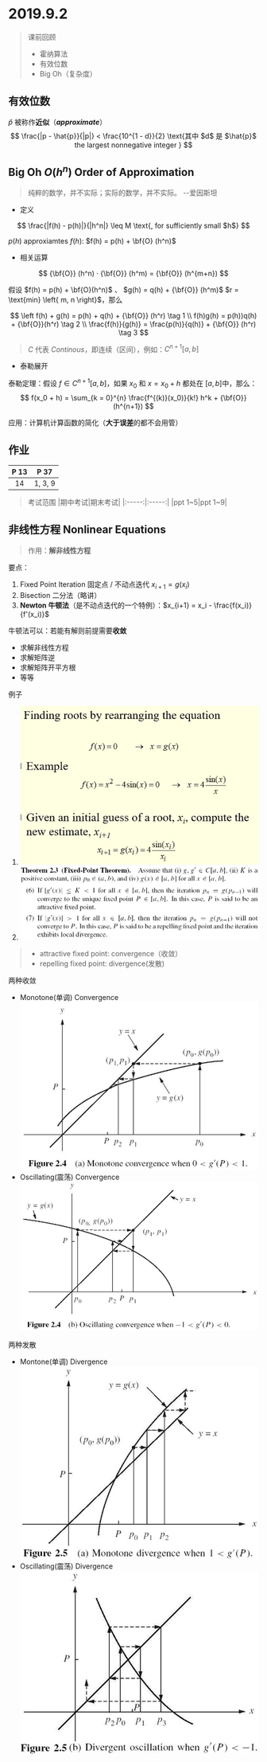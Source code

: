 # 2019.9.2

> 课前回顾
>
> - 霍纳算法
> - 有效位数
> - Big Oh（复杂度）

## 有效位数

$\hat{p}$ 被称作**近似**（***approximate***）  
$$
\frac{|p - \hat{p}}{|p|} < \frac{10^{1 - d}}{2}
\text{其中 $d$ 是 $\hat{p}$ the largest nonnegative integer }
$$

## Big Oh $O(h^n)$ Order of Approximation

> 纯粹的数学，并不实际；实际的数学，并不实际。 --爱因斯坦

- 定义

$$
\frac{|f(h) - p(h)|}{|h^n|} \leq M
\text{, for sufficiently small $h$}
$$

$p(h)$ approxiamtes $f(h)$: $f(h) = p(h) + \bf{O} (h^n)$

- 相关运算

$$
{\bf{O}} (h^n) · {\bf{O}} (h^m) = {\bf{O}} (h^{m+n})
$$

假设 $f(h) = p(h) + \bf{O}(h^n)$ 、 $g(h) = q(h) + {\bf{O}} (h^m)$ $r = \text{min} \left{ m, n \right}$，那么

$$
\left
f(h) + g(h) = p(h) + q(h) + {\bf{O}} (h^r) \tag 1 \\
f(h)g(h) = p(h))q(h) + {\bf{O}}(h^r) \tag 2 \\
\frac{f(h)}{g(h)} = \frac{p(h)}{q(h)} + {\bf{O}} (h^r) \tag 3
$$

> $C$ 代表 *Continous*，即连续（区间），例如：$C^{n+1}[a, b]$

- 泰勒展开

泰勒定理：假设 $f \in C^{n+1} \left[ a, b \right]$，如果 $x_0$ 和 $x = x_0 + h$ 都处在 $\left[ a, b \right]$中，那么：
$$
f(x_0 + h) = \sum_{k = 0}^{n} \frac{f^{(k)}(x_0)}{k!} h^k + {\bf{O}} (h^{n+1})
$$
<!--![泰勒定理](./images/taylor.jpg)-->
应用：计算机计算函数的简化（**大于误差**的都不会用管）

## 作业

|P 13|P 37|
|:-:|:-:|
|14|1, 3, 9|

> 考试范围
> |期中考试|期末考试|
> |:-----:|:-----:|
> |ppt 1~5|ppt 1~9|

## 非线性方程 Nonlinear Equations

> 作用：**解非线性方程**

要点：

1. Fixed Point Iteration 固定点 / 不动点迭代 $x_{i+1} = g(x_i)$
2. Bisection 二分法（略讲）
3. **Newton 牛顿法**（是不动点迭代的一个特例）：$x_{i+1} = x_i - \frac{f(x_i)}{f'(x_i)}$

牛顿法可以：若能有解则前提需要**收敛**

- 求解非线性方程
- 求解矩阵逆
- 求解矩阵开平方根
- 等等

例子

1. ![需要使用matlab实验](./images/求解例子1.jpg)
2. ![pdf的课本没有](./images/不动点定理.jpg)

> - attractive fixed point: convergence（收敛）
> - repelling fixed point: divergence(发散)

两种收敛

- Monotone(单调) Convergence  
![单调收敛](./images/单调收敛.jpg)
- Oscillating(震荡) Convergence  
![震荡收敛](./images/震荡收敛.jpg)

两种发散

- Montone(单调) Divergence  
![单调发散](./images/单调发散.jpg)
- Oscillating(震荡) Divergence  
![震荡发散](./images/震荡发散.jpg)
